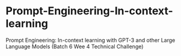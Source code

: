 # Prompt-Engineering-In-context-learning
Prompt Engineering: In-context learning with GPT-3 and other Large Language Models (Batch 6 Wee 4 Technical Challenge)
